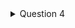 <details>
  <summary>Question 4</summary>
  1 point possible (graded)
  <br>
What is the next step in the following evaluation?
<br>
Step 0: (/ (* 3 4) (+ (- 7 4) 3))
<br>
Step 1: (/ 12 (+ (- 7 4) 3))
<br>
Step 2: __________________
  
  | Answer | (/ 12 (+ 3 3))|
  |---|---|
  
</details>
